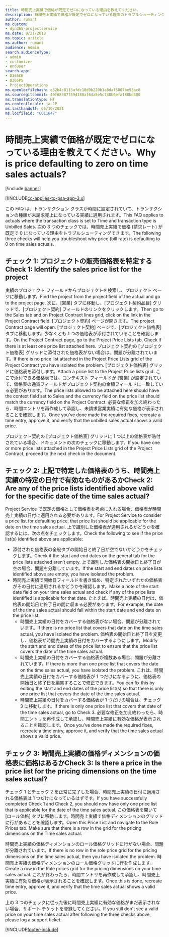 ```yaml
---
title: 時間売上実績で価格が既定でゼロになっている理由を教えてください。
description: 時間売上実績で価格が既定でゼロになっている理由のトラブルシューティング。
author: rumant
ms.custom:
- dyn365-projectservice
ms.date: 8/21/2018
ms.topic: article
ms.author: rumant
audience: Admin
search.audienceType:
- admin
- customizer
- enduser
search.app:
- D365CE
- D365PS
- ProjectOperations
ms.openlocfilehash: e32b4c8113afdc18d9b220b1a8daf5007be93ac8
ms.sourcegitcommit: 40f68387f594180af64a5e5c748b6efa188bd300
ms.translationtype: HT
ms.contentlocale: ja-JP
ms.lasthandoff: 05/10/2021
ms.locfileid: "6011647"
---
```

# <a name="why-is-price-defaulting-to-zero-on-time-sales-actuals"></a><span data-ttu-id="99ca2-103">時間売上実績で価格が既定でゼロになっている理由を教えてください。</span><span class="sxs-lookup"><span data-stu-id="99ca2-103">Why is price defaulting to zero on time sales actuals?</span></span>

[!include [banner](../includes/psa-now-project-operations.md)]

[!INCLUDE[cc-applies-to-psa-app-3.x](../includes/cc-applies-to-psa-app-3x.md)]

<span data-ttu-id="99ca2-104">この FAQ は、トランザクション クラスが時間に設定されていて、トランザクションの種類が未請求売上になっている実績に適用されます。</span><span class="sxs-lookup"><span data-stu-id="99ca2-104">This FAQ applies to actuals where the transaction class is set to Time and transaction type is Unbilled Sales.</span></span> <span data-ttu-id="99ca2-105">次の 3 つのチェックでは、時間売上実績で価格 (請求レート) が既定で 0 になっている理由をトラブルシューティングできます。</span><span class="sxs-lookup"><span data-stu-id="99ca2-105">The following three checks will help you troubleshoot why price (bill rate) is defaulting to 0 on time sales actuals.</span></span>

## <a name="check-1-identify-the-sales-price-list-for-the-project"></a><span data-ttu-id="99ca2-106">チェック 1: プロジェクトの販売価格表を特定する</span><span class="sxs-lookup"><span data-stu-id="99ca2-106">Check 1: Identify the sales price list for the project</span></span>

<span data-ttu-id="99ca2-107">実績のプロジェクト フィールドからプロジェクトを検索し、プロジェクト ページに移動します。</span><span class="sxs-lookup"><span data-stu-id="99ca2-107">Find the project from the project field of the actual and go to the project page.</span></span> <span data-ttu-id="99ca2-108">次に、[営業] タブに移動し、[プロジェクト契約品目] グリッドで、[プロジェクト契約] フィールドのリンクをクリックします。</span><span class="sxs-lookup"><span data-stu-id="99ca2-108">Then go to the Sales tab and on Project Contract lines grid, click on the link in the Project Contract field.</span></span> <span data-ttu-id="99ca2-109">[プロジェクト契約] ページが開きます。</span><span class="sxs-lookup"><span data-stu-id="99ca2-109">The project Contract page will open.</span></span> <span data-ttu-id="99ca2-110">[プロジェクト契約] ページで、[プロジェクト価格表] タブに移動します。少なくとも 1 つの価格表が添付されていることを確認します。</span><span class="sxs-lookup"><span data-stu-id="99ca2-110">On the Project Contract page, go to the Project Price Lists tab. Check if there is at least one price list attached here.</span></span> <span data-ttu-id="99ca2-111">プロジェクト契約の [プロジェクト価格表] グリッドに添付された価格表がない場合は、問題が分離されています。</span><span class="sxs-lookup"><span data-stu-id="99ca2-111">If there is no price list attached in the Project Price Lists grid of the Project Contract you have isolated the problem.</span></span> <span data-ttu-id="99ca2-112">[プロジェクト価格表] グリッドに価格表を添付します。</span><span class="sxs-lookup"><span data-stu-id="99ca2-112">Attach a price list to the Project Price lists grid.</span></span> <span data-ttu-id="99ca2-113">ここで添付できる価格表では、コンテキスト フィールドが [営業] が設定されていて、価格表の通貨フィールドがプロジェクト契約の金額フィールドに一致している必要があります。</span><span class="sxs-lookup"><span data-stu-id="99ca2-113">The price lists allowed to be attached here should have the context field set to Sales and the currency field on the price list should match the currency field on the Project Contract.</span></span> <span data-ttu-id="99ca2-114">必要な修正を加え終わったら、時間エントリを再作成して承認し、未請求営業実績に有効な価格が表示されることを確認します。</span><span class="sxs-lookup"><span data-stu-id="99ca2-114">Once you’ve done made the required fixes, recreate a time entry, approve it, and verify that the unbilled sales actual shows a valid price.</span></span> 

<span data-ttu-id="99ca2-115">プロジェクト契約の [プロジェクト価格表] グリッドに 1 つ以上の価格表が貼付されている場合、ドキュメントの次のチェックに移動します。</span><span class="sxs-lookup"><span data-stu-id="99ca2-115">If you have one or more price lists attached in the Project Price Lists grid of the Project Contract, proceed to the next check in the document.</span></span>

## <a name="check-2-are-any-of-the-price-lists-identified-above-valid-for-the-specific-date-of-the-time-sales-actual"></a><span data-ttu-id="99ca2-116">チェック 2: 上記で特定した価格表のうち、時間売上実績の特定の日付で有効なものがあるか</span><span class="sxs-lookup"><span data-stu-id="99ca2-116">Check 2: Are any of the price lists identified above valid for the specific date of the time sales actual?</span></span>

<span data-ttu-id="99ca2-117">Project Service で既定の価格として価格表を考慮に入れる場合、価格表が時間売上実績の日付に適用される必要があります。</span><span class="sxs-lookup"><span data-stu-id="99ca2-117">For Project Service to consider a price list for defaulting price, that price list should be applicable for the date on the time sales actual.</span></span> <span data-ttu-id="99ca2-118">上で識別した価格表が適用されるかどうかを確認するには、次の点をチェックします。</span><span class="sxs-lookup"><span data-stu-id="99ca2-118">Check the following to see if the price list(s) identified above are applicable:</span></span>
- <span data-ttu-id="99ca2-119">添付された価格表の全般タブの開始日と終了日が空でないかどうかをチェックします。</span><span class="sxs-lookup"><span data-stu-id="99ca2-119">Check if the start and end dates on the general tab for the price lists attached aren’t empty.</span></span> <span data-ttu-id="99ca2-120">上で識別した価格表の開始日と終了日が空の場合、問題を分離しています。</span><span class="sxs-lookup"><span data-stu-id="99ca2-120">If the start and end dates on price lists identified above are empty, you have isolated the problem.</span></span> 
- <span data-ttu-id="99ca2-121">時間売上実績で開始日フィールドを書き留め、特定されたいずれかの価格表がその日付に適用されるかどうかを確認します。</span><span class="sxs-lookup"><span data-stu-id="99ca2-121">Make a note of the start date field on your time sales actual and check if any of the price lists identified is applicable for that date.</span></span> <span data-ttu-id="99ca2-122">たとえば、時間売上実績の日付は、価格表の開始日と終了日の間に収まる必要があります。</span><span class="sxs-lookup"><span data-stu-id="99ca2-122">For example, the date of the time sales actual should fall within the start date and end date on the price list.</span></span> 
    - <span data-ttu-id="99ca2-123">時間売上実績の日付をカバーする価格表がない場合、問題が分離されています。</span><span class="sxs-lookup"><span data-stu-id="99ca2-123">If there is no price list that covers that date on the time sales actual, you have isolated the problem.</span></span> <span data-ttu-id="99ca2-124">価格表の開始日と終了日を変更し、価格表が時間売上実績の日付をカバーするようにします。</span><span class="sxs-lookup"><span data-stu-id="99ca2-124">Modify the start and end dates of the price list to ensure that the price list covers the date of the time sales actual.</span></span> 
    - <span data-ttu-id="99ca2-125">時間売上実績の日付をカバーする価格表が複数ある場合、問題が分離されています。</span><span class="sxs-lookup"><span data-stu-id="99ca2-125">If there is more than one price list that covers the date on the time sales actual, you have isolated the problem.</span></span> <span data-ttu-id="99ca2-126">これは、時間売上実績の日付をカバーする価格表が 1 つだけになるように、価格表の開始日と終了日を編集することで修正できます。</span><span class="sxs-lookup"><span data-stu-id="99ca2-126">You can fix this by editing the start and end dates of the price list(s) so that there is only one price list that covers the date of the time sales actual.</span></span> 
    - <span data-ttu-id="99ca2-127">時間売上実績の日付をカバーする価格表が 1 つだけの場合は、チェック 3 に移動します。</span><span class="sxs-lookup"><span data-stu-id="99ca2-127">If there is only one price list that covers that date of the time sales actual, go to Check 3.</span></span>
<span data-ttu-id="99ca2-128">必要な修正を加え終わったら、時間エントリを再作成して承認し、時間売上実績に有効な価格が表示されることを確認します。</span><span class="sxs-lookup"><span data-stu-id="99ca2-128">Once you’ve done made the required fixes, recreate a time entry, approve it, and verify that the time sales actual shows a valid price.</span></span>

## <a name="check-3-is-there-a-price-in-the-price-list-for-the-pricing-dimensions-on-the-time-sales-actual"></a><span data-ttu-id="99ca2-129">チェック 3: 時間売上実績の価格ディメンションの価格表に価格はあるか</span><span class="sxs-lookup"><span data-stu-id="99ca2-129">Check 3: Is there a price in the price list for the pricing dimensions on the time sales actual?</span></span>

<span data-ttu-id="99ca2-130">チェック 1 とチェック 2 を正常に完了した場合、時間売上実績の日付に適用される価格表は 1 つだけになっているはずです。</span><span class="sxs-lookup"><span data-stu-id="99ca2-130">If you have successfully completed Check 1 and Check 2, you should now have only one price list that is applicable for the date of the time sales actual.</span></span> <span data-ttu-id="99ca2-131">この価格表を開いて [ロール価格] タブに移動します。時間売上実績で価格ディメンションのグリッドに行があることを確認します。</span><span class="sxs-lookup"><span data-stu-id="99ca2-131">Open this Price List and navigate to the Role Prices tab. Make sure that there is a row in the grid for the pricing dimensions on the Time sales actual.</span></span>

<span data-ttu-id="99ca2-132">時間売上実績の価格ディメンションのロール価格グリッドに行がない場合、問題が分離されています。</span><span class="sxs-lookup"><span data-stu-id="99ca2-132">If there is no row in the role price grid for the pricing dimensions on the time sales actual, then you have isolated the problem.</span></span> <span data-ttu-id="99ca2-133">時間売上実績の価格ディメンションのロール価格グリッドに行を作成します。</span><span class="sxs-lookup"><span data-stu-id="99ca2-133">Create a row in the Role prices grid for the pricing dimensions on your time sales actual.</span></span> <span data-ttu-id="99ca2-134">これが終わったら、時間エントリを再作成して承認し、時間売上実績に有効な価格が表示されることを確認します。</span><span class="sxs-lookup"><span data-stu-id="99ca2-134">Once this is done, recreate time entry, approve it, and verify that the time sales actual shows a valid price.</span></span>

<span data-ttu-id="99ca2-135">上の 3 つのチェックに従った後に時間売上実績に有効な価格がまだ表示されない場合、サポート チケットを登録してください。</span><span class="sxs-lookup"><span data-stu-id="99ca2-135">If you still don't see a valid price on your time sales actual after following the three checks above, please log a support ticket.</span></span> 



[!INCLUDE[footer-include](../includes/footer-banner.md)]
